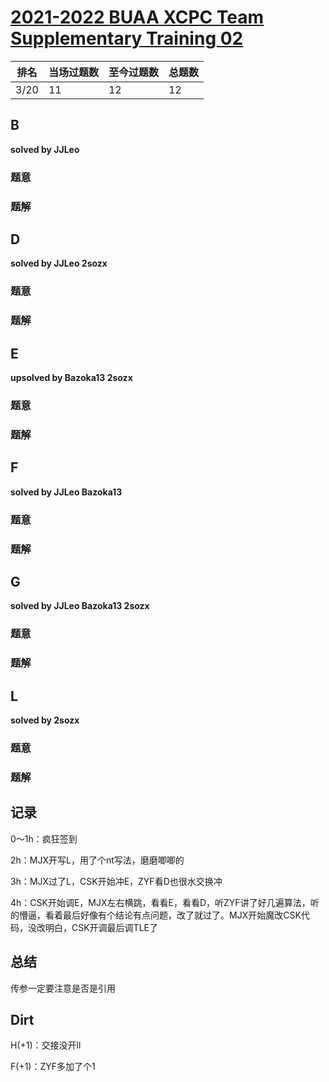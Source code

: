 # [2021-2022 BUAA XCPC Team Supplementary Training 02](https://codeforces.com/group/2g1PZcsgml/contest/338475)

| 排名 | 当场过题数 | 至今过题数 | 总题数 |
| ---- | ---------- | ---------- | ------ |
| 3/20 | 11         | 12         | 12     |



## **B**

**solved by JJLeo**

### 题意



### 题解



## **D**

**solved by JJLeo 2sozx**

### 题意



### 题解



## **E**

**upsolved by Bazoka13 2sozx**

### 题意



### 题解



## **F**

**solved by JJLeo Bazoka13**

### 题意



### 题解



## **G**

**solved by JJLeo Bazoka13 2sozx**

### 题意



### 题解



## **L**

**solved by 2sozx**

### 题意



### 题解



## **记录**

0～1h：疯狂签到

2h：MJX开写L，用了个nt写法，磨磨唧唧的

3h：MJX过了L，CSK开始冲E，ZYF看D也很水交换冲

4h：CSK开始调E，MJX左右横跳，看看E，看看D，听ZYF讲了好几遍算法，听的懵逼，看着最后好像有个结论有点问题，改了就过了。MJX开始魔改CSK代码，没改明白，CSK开调最后调TLE了

## **总结**

传参一定要注意是否是引用

## **Dirt**

H(+1)：交接没开ll

F(+1)：ZYF多加了个1

